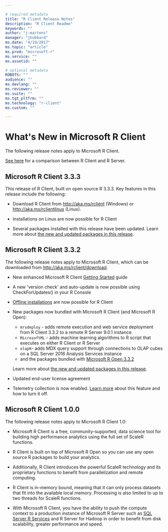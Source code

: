 ```yaml
---

# required metadata
title: "R Client Release Notes"
description: "R Client Readme"
keywords: ""
author: "j-martens"
manager: "jhubbard"
ms.date: "4/19/2017"
ms.topic: "article"
ms.prod: "microsoft-r"
ms.service: ""
ms.assetid: ""

# optional metadata
ROBOTS: ""
audience: ""
ms.devlang: ""
ms.reviewer: ""
ms.suite: ""
ms.tgt_pltfrm: ""
ms.technology: "r-client"
ms.custom: ""

---
```


# What's New in Microsoft R Client

The following release notes apply to Microsoft R Client.

[See here](../overview-interoperability.md#compare-prods) for a comparison between R Client and R Server.


## Microsoft R Client 3.3.3

This release of R Client, built on open source R 3.3.3. Key features in this release include the following:

+ Download R Client from http://aka.ms/rclient (Windows) or http://aka.ms/rclientlinux (Linux).

+ Installations on Linux are now possible for R Client

+ Several packages installed with this release have been updated. Learn more about [the new and updated packages in this release](../rserver-whats-new.md#rclient333-package-updates).

## Microsoft R Client 3.3.2

The following release notes apply to Microsoft R Client, which can be downloaded from http://aka.ms/rclient/download.

+ New enhanced Microsoft R Client [Getting Started](../r-client/what-is-microsoft-r-client.md) guide
+ A new 'version check' and auto-update is now possible using CheckForUpdates() in your R Console 
+ [Offline installations](../r-client/what-is-microsoft-r-client.md#installrclient) are now possible for R Client
+ New packages now bundled with Microsoft R Client (and Microsoft R Open):
  + `mrsdeploy` - adds remote execution and web service deployment from R Client 3.3.2 to a remote R Server 9.0.1 instance
  + `MicrosoftML` - adds machine learning algorithms to R script that executes on either R Client or R Server
  + `olapR`- adds MDX query support through connections to OLAP cubes on a SQL Server 2016 Analysis Services instance
  + and the packages bundled with [Microsoft R Open 3.3.2](https://mran.microsoft.com/rro/installed/#enhance)
  
  Learn more about [the new and updated packages in this release](../rserver-whats-new.md#new-and-updated-packages).
+ Updated end-user license agreement
+ Telemetry collection is now enabled. [Learn more](../rserver-optout-telemetry.md) about this feature and how to turn it off.

## Microsoft R Client 1.0.0

The following release notes apply to Microsoft R Client 1.0:

+ Microsoft R Client is a free, community-supported, data science tool for building high performance analytics using the full set of ScaleR functions.  

+ R Client is built on top of Microsoft R Open so you can use any open source R packages to build your analytics.

+ Additionally, R Client introduces the powerful ScaleR technology and its proprietary functions to benefit from parallelization and remote computing.

+ R Client is in-memory bound, meaning that it can only process datasets that fit into the available local memory. Processing is also limited to up to two threads for ScaleR functions.

+ With Microsoft R Client, you have the ability to push the compute context to a production instance of Microsoft R Server such as [SQL Server R Services](https://msdn.microsoft.com/en-us/library/mt604845.aspx) and R Server for Hadoop in order to benefit from disk scalability, greater performance and speed.

